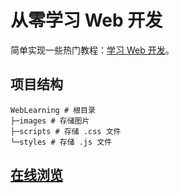 # 从零学习 Web 开发

简单实现一些热门教程：[学习 Web 开发](https://developer.mozilla.org/zh-CN/docs/Learn)。

## 项目结构

```tree
WebLearning # 根目录  
├─images # 存储图片  
├─scripts # 存储 .css 文件  
└─styles # 存储 .js 文件  
```
## [在线浏览](https://xuan-van.github.io)
